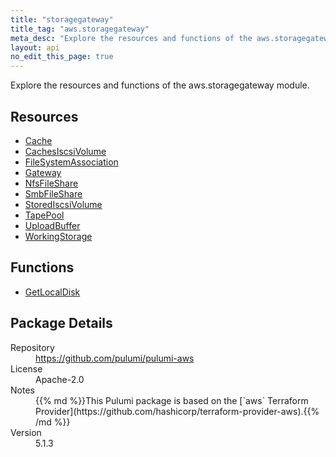 ```yaml
---
title: "storagegateway"
title_tag: "aws.storagegateway"
meta_desc: "Explore the resources and functions of the aws.storagegateway module."
layout: api
no_edit_this_page: true
---
```


<!-- WARNING: this file was generated by Pulumi Docs Generator. -->
<!-- Do not edit by hand unless you're certain you know what you are doing! -->

Explore the resources and functions of the aws.storagegateway module.

<h2 id="resources">Resources</h2>
<ul class="api">
    <li><a href="cache" title="Cache"><span class="api-symbol api-symbol--resource"></span>Cache</a></li>
    <li><a href="cachesiscsivolume" title="CachesIscsiVolume"><span class="api-symbol api-symbol--resource"></span>CachesIscsiVolume</a></li>
    <li><a href="filesystemassociation" title="FileSystemAssociation"><span class="api-symbol api-symbol--resource"></span>FileSystemAssociation</a></li>
    <li><a href="gateway" title="Gateway"><span class="api-symbol api-symbol--resource"></span>Gateway</a></li>
    <li><a href="nfsfileshare" title="NfsFileShare"><span class="api-symbol api-symbol--resource"></span>NfsFileShare</a></li>
    <li><a href="smbfileshare" title="SmbFileShare"><span class="api-symbol api-symbol--resource"></span>SmbFileShare</a></li>
    <li><a href="storediscsivolume" title="StoredIscsiVolume"><span class="api-symbol api-symbol--resource"></span>StoredIscsiVolume</a></li>
    <li><a href="tapepool" title="TapePool"><span class="api-symbol api-symbol--resource"></span>TapePool</a></li>
    <li><a href="uploadbuffer" title="UploadBuffer"><span class="api-symbol api-symbol--resource"></span>UploadBuffer</a></li>
    <li><a href="workingstorage" title="WorkingStorage"><span class="api-symbol api-symbol--resource"></span>WorkingStorage</a></li>
</ul>

<h2 id="functions">Functions</h2>
<ul class="api">
    <li><a href="getlocaldisk" title="GetLocalDisk"><span class="api-symbol api-symbol--function"></span>GetLocalDisk</a></li>
</ul>

<h2 id="package-details">Package Details</h2>
<dl class="package-details">
	<dt>Repository</dt>
	<dd><a href="https://github.com/pulumi/pulumi-aws">https://github.com/pulumi/pulumi-aws</a></dd>
	<dt>License</dt>
	<dd>Apache-2.0</dd>
	<dt>Notes</dt>
	<dd>{{% md %}}This Pulumi package is based on the [`aws` Terraform Provider](https://github.com/hashicorp/terraform-provider-aws).{{% /md %}}</dd>
	<dt>Version</dt>
	<dd>5.1.3</dd>
</dl>

